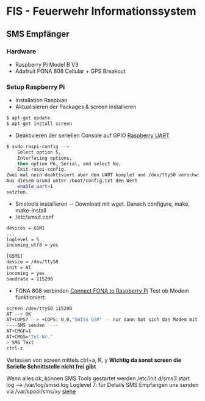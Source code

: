 # FIS - Feuerwehr Informationssystem

## SMS Empfänger
### Hardware
- Raspberry Pi Model B V3
- Adafruit FONA 808 Cellular + GPS Breakout
 
### Setup Raspberry Pi
- Installation Raspbian 
-  Aktualisieren der Packages & screen installieren
```sh
$ apt-get update
$ apt-get install screen
```
- Deaktivieren der seriellen Console auf GPIO [Raspberry UART](https://www.raspberrypi.org/documentation/configuration/uart.md) 
```sh
$ sudo raspi-config --> 
    Select option 5, 
    Interfacing options, 
    then option P6, Serial, and select No. 
    Exit raspi-config.
Zwei mal nein deaktiviert aber den UART komplet und /dev/ttyS0 verschwindet nach dem reboot.
Aus diesem Grund unter /boot/config.txt den Wert
    enable_uart=1
setzten.
```
- Smstools installieren
-- Download mit wget. Danach configure, make, make-install
- /etc/smsd.conf
```sh
devices = GSM1
...
loglevel = 5
incoming_utf8 = yes

[GSM1]
device = /dev/ttyS0
init = AT
incoming = yes
baudrate = 115200
```
- FONA 808 verbinden
[Connect FONA to Raspberry Pi](https://learn.adafruit.com/fona-tethering-to-raspberry-pi-or-beaglebone-black/wiring)
Test ob Modem funktioniert:
```sh
screen /dev/ttyS0 115200
AT --> OK
AT+COPS? --> +COPS: 0,0,"SWISS GSM" -- nur dann hat sich das Modem mit dem Provider connected
----SMS senden ----
AT+CMGF=1
AT+CMGS="Tel-Nr."
> SMS Text
ctrl-z
```
Verlassen von screen mittels ctrl+a, K, y **Wichtig da sonst screen die Serielle Schnittstelle nicht frei gibt**

Wenn alles ok, können SMS Tools gestartet werden /etc/init.d/sms3 start
log --> /var/log/smsd.log
Loglevel 7: für Details
SMS Empfangen uns senden via /var/spool/sms/xy [siehe](https://krausens-online.de/sms-via-raspberry-teil-2/)
